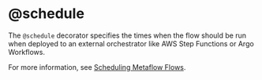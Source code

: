 # @schedule

The `@schedule` decorator specifies the times when the flow should be run when deployed to an external orchestrator like AWS Step Functions or Argo Workflows.

For more information, see [Scheduling Metaflow Flows](/going-to-production-with-metaflow/scheduling-metaflow-flows).

<!-- WARNING: THIS FILE WAS AUTOGENERATED! DO NOT EDIT! Instead, edit the notebook w/the location & name as this file. -->


<DocSection type="decorator" name="schedule" module="metaflow" show_import="True" heading_level="3" link="https://github.com/Netflix/metaflow/tree/master/metaflow/plugins/aws/step_functions/schedule_decorator.py#L4">
<SigArgSection>
<SigArg name="..." />
</SigArgSection>
<Description summary="Specifies the times when the flow should be run when running on a\nproduction scheduler." />
<ParamSection name="Parameters">
	<Parameter name="hourly" type="bool" desc="Run the workflow hourly (Default: False)." />
	<Parameter name="daily" type="bool" desc="Run the workflow daily (Default: True)." />
	<Parameter name="weekly" type="bool" desc="Run the workflow weekly (Default: False)." />
	<Parameter name="cron" type="str" desc="Run the workflow at [a custom Cron schedule](https://docs.aws.amazon.com/eventbridge/latest/userguide/scheduled-events.html#cron-expressions)\nspecified by this expression." />
</ParamSection>
</DocSection>

